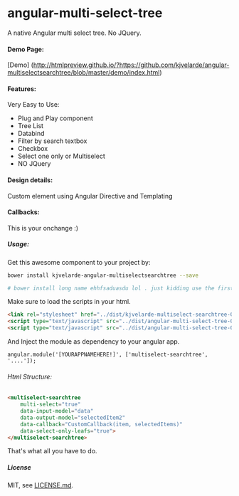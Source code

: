 angular-multi-select-tree
=============================

A native Angular multi select tree. No JQuery.

#### Demo Page:

[Demo] (http://htmlpreview.github.io/?https://github.com/kjvelarde/angular-multiselectsearchtree/blob/master/demo/index.html)

#### Features:
Very Easy to Use:
- Plug and Play component
- Tree List
- Databind
- Filter by search textbox
- Checkbox
- Select one only or Multiselect
- NO JQuery

#### Design details: 
Custom element using Angular Directive and Templating

#### Callbacks: 
This is your onchange :)

##### Usage:
Get this awesome component to your project by:

```sh
bower install kjvelarde-angular-multiselectsearchtree --save

# bower install long name ehhfsaduasdu lol . just kidding use the first one :)
```

Make sure to load the scripts in your html.

```html
<link rel="stylesheet" href="../dist/kjvelarde-multiselect-searchtree-0.8.0.min.css">
<script type="text/javascript" src="../dist/angular-multi-select-tree-0.1.0.js"></script>
<script type="text/javascript" src="../dist/angular-multi-select-tree-0.1.0.tpl.js"></script>

```

And Inject the module as dependency to your angular app.

```
angular.module('[YOURAPPNAMEHERE!]', ['multiselect-searchtree', '....']);
```

###### Html Structure:

```html
<multiselect-searchtree
    multi-select="true"
    data-input-model="data" 
    data-output-model="selectedItem2"
    data-callback="CustomCallback(item, selectedItems)"
    data-select-only-leafs="true">
</multiselect-searchtree>											
```

That's what all you have to do.

##### License

MIT, see [LICENSE.md](./LICENSE.md).

